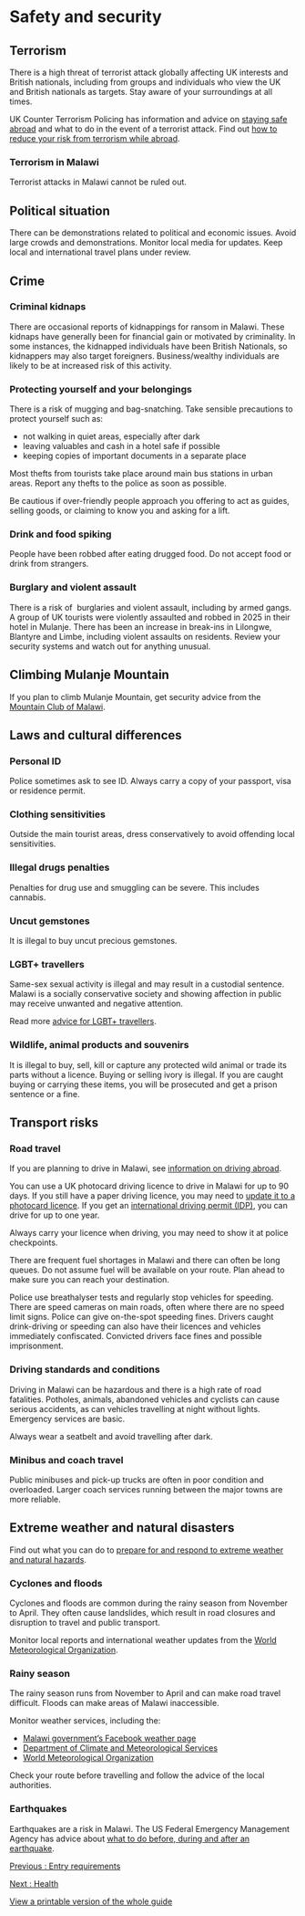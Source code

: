 # Safety and security

## Terrorism

There is a high threat of terrorist attack globally affecting UK interests and British nationals, including from groups and individuals who view the UK and British nationals as targets. Stay aware of your surroundings at all times.

UK Counter Terrorism Policing has information and advice on [staying safe abroad](https://www.counterterrorism.police.uk/safetyadvice/) and what to do in the event of a terrorist attack. Find out [how to reduce your risk from terrorism while abroad](https://www.gov.uk/guidance/reduce-your-risk-from-terrorism-while-abroad).

### Terrorism in Malawi

Terrorist attacks in Malawi cannot be ruled out.

## Political situation

There can be demonstrations related to political and economic issues. Avoid large crowds and demonstrations. Monitor local media for updates. Keep local and international travel plans under review.

## Crime

### Criminal kidnaps

There are occasional reports of kidnappings for ransom in Malawi. These kidnaps have generally been for financial gain or motivated by criminality. In some instances, the kidnapped individuals have been British Nationals, so kidnappers may also target foreigners. Business/wealthy individuals are likely to be at increased risk of this activity.

### Protecting yourself and your belongings

There is a risk of mugging and bag-snatching. Take sensible precautions to protect yourself such as:

* not walking in quiet areas, especially after dark
* leaving valuables and cash in a hotel safe if possible
* keeping copies of important documents in a separate place

Most thefts from tourists take place around main bus stations in urban areas. Report any thefts to the police as soon as possible.

Be cautious if over-friendly people approach you offering to act as guides, selling goods, or claiming to know you and asking for a lift.

### Drink and food spiking

People have been robbed after eating drugged food. Do not accept food or drink from strangers.

### Burglary and violent assault

There is a risk of  burglaries and violent assault, including by armed gangs. A group of UK tourists were violently assaulted and robbed in 2025 in their hotel in Mulanje. There has been an increase in break-ins in Lilongwe, Blantyre and Limbe, including violent assaults on residents. Review your security systems and watch out for anything unusual.

## Climbing Mulanje Mountain

If you plan to climb Mulanje Mountain, get security advice from the [Mountain Club of Malawi](https://mcm.org.mw/).

## Laws and cultural differences

### Personal ID

Police sometimes ask to see ID. Always carry a copy of your passport, visa or residence permit.

### Clothing sensitivities

Outside the main tourist areas, dress conservatively to avoid offending local sensitivities.

### Illegal drugs penalties

Penalties for drug use and smuggling can be severe. This includes cannabis.

### Uncut gemstones

It is illegal to buy uncut precious gemstones.

### LGBT+ travellers

Same-sex sexual activity is illegal and may result in a custodial sentence. Malawi is a socially conservative society and showing affection in public may receive unwanted and negative attention.

Read more [advice for LGBT+ travellers](https://www.gov.uk/lesbian-gay-bisexual-and-transgender-foreign-travel-advice).

### Wildlife, animal products and souvenirs

It is illegal to buy, sell, kill or capture any protected wild animal or trade its parts without a licence. Buying or selling ivory is illegal. If you are caught buying or carrying these items, you will be prosecuted and get a prison sentence or a fine.

## Transport risks

### Road travel

If you are planning to drive in Malawi, see [information on driving abroad](https://www.gov.uk/driving-abroad).

You can use a UK photocard driving licence to drive in Malawi for up to 90 days. If you still have a paper driving licence, you may need to [update it to a photocard licence](https://www.gov.uk/exchange-paper-driving-licence). If you get an [international driving permit (IDP)](https://www.gov.uk/driving-abroad/international-driving-permit), you can drive for up to one year.

Always carry your licence when driving, you may need to show it at police checkpoints.

There are frequent fuel shortages in Malawi and there can often be long queues. Do not assume fuel will be available on your route. Plan ahead to make sure you can reach your destination.

Police use breathalyser tests and regularly stop vehicles for speeding. There are speed cameras on main roads, often where there are no speed limit signs. Police can give on-the-spot speeding fines. Drivers caught drink-driving or speeding can also have their licences and vehicles immediately confiscated. Convicted drivers face fines and possible imprisonment.

### Driving standards and conditions

Driving in Malawi can be hazardous and there is a high rate of road fatalities. Potholes, animals, abandoned vehicles and cyclists can cause serious accidents, as can vehicles travelling at night without lights. Emergency services are basic.

Always wear a seatbelt and avoid travelling after dark.

### Minibus and coach travel

Public minibuses and pick-up trucks are often in poor condition and overloaded. Larger coach services running between the major towns are more reliable.

## Extreme weather and natural disasters

Find out what you can do to [prepare for and respond to extreme weather and natural hazards](https://www.gov.uk/guidance/tropical-cyclones).

### Cyclones and floods

Cyclones and floods are common during the rainy season from November to April. They often cause landslides, which result in road closures and disruption to travel and public transport.

Monitor local reports and international weather updates from the [World Meteorological Organization](https://severeweather.wmo.int/tc/swi/index.html).

### Rainy season

The rainy season runs from November to April and can make road travel difficult. Floods can make areas of Malawi inaccessible.

Monitor weather services, including the:

* [Malawi government’s Facebook weather page](https://www.facebook.com/DCCMSMalawi)
* [Department of Climate and Meteorological Services](http://www.metmalawi.gov.mw/)
* [World Meteorological Organization](https://severeweather.wmo.int/tc/swi/index.html)

Check your route before travelling and follow the advice of the local authorities.

### Earthquakes

Earthquakes are a risk in Malawi. The US Federal Emergency Management Agency has advice about [what to do before, during and after an earthquake](http://www.ready.gov/earthquakes).

[Previous
:
Entry requirements](/foreign-travel-advice/malawi/entry-requirements)

[Next
:
Health](/foreign-travel-advice/malawi/health)

[View a printable version of the whole guide](/foreign-travel-advice/malawi/print)